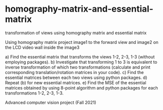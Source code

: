 # homography-matrix-and-essential-matrix
transformation of views using homography matrix and essential matrix

Using homography matrix project image1 to the forward view and image2 on the LCD video wall inside the image3

a) Find the essential matrix that transforms the views 1-2, 2-3, 1-3 (without employing packages).
b) Investigate that transforming 1 to 3 is equivalent to inverse transformation of which two transformations (calculate and print corresponding translation/rotation matrices in your code).
c) Find the essential matrices between each two views using python packages.
d) Repeat (b) for new essential matrices.
e) Find the MSE of the essential matrices obtained by using 8-point algorithm and python packages for each transformations 1-2, 2-3, 1-3.

Advanced computer vision project (Fall 2021)
